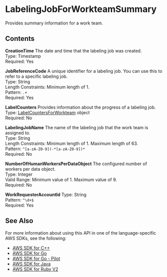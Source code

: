 # LabelingJobForWorkteamSummary<a name="API_LabelingJobForWorkteamSummary"></a>

Provides summary information for a work team\.

## Contents<a name="API_LabelingJobForWorkteamSummary_Contents"></a>

 **CreationTime**   <a name="SageMaker-Type-LabelingJobForWorkteamSummary-CreationTime"></a>
The date and time that the labeling job was created\.  
Type: Timestamp  
Required: Yes

 **JobReferenceCode**   <a name="SageMaker-Type-LabelingJobForWorkteamSummary-JobReferenceCode"></a>
A unique identifier for a labeling job\. You can use this to refer to a specific labeling job\.  
Type: String  
Length Constraints: Minimum length of 1\.  
Pattern: `.+`   
Required: Yes

 **LabelCounters**   <a name="SageMaker-Type-LabelingJobForWorkteamSummary-LabelCounters"></a>
Provides information about the progress of a labeling job\.  
Type: [LabelCountersForWorkteam](API_LabelCountersForWorkteam.md) object  
Required: No

 **LabelingJobName**   <a name="SageMaker-Type-LabelingJobForWorkteamSummary-LabelingJobName"></a>
The name of the labeling job that the work team is assigned to\.  
Type: String  
Length Constraints: Minimum length of 1\. Maximum length of 63\.  
Pattern: `^[a-zA-Z0-9](-*[a-zA-Z0-9])*`   
Required: No

 **NumberOfHumanWorkersPerDataObject**   <a name="SageMaker-Type-LabelingJobForWorkteamSummary-NumberOfHumanWorkersPerDataObject"></a>
The configured number of workers per data object\.  
Type: Integer  
Valid Range: Minimum value of 1\. Maximum value of 9\.  
Required: No

 **WorkRequesterAccountId**   <a name="SageMaker-Type-LabelingJobForWorkteamSummary-WorkRequesterAccountId"></a>
Type: String  
Pattern: `^\d+$`   
Required: Yes

## See Also<a name="API_LabelingJobForWorkteamSummary_SeeAlso"></a>

For more information about using this API in one of the language\-specific AWS SDKs, see the following:
+  [AWS SDK for C\+\+](https://docs.aws.amazon.com/goto/SdkForCpp/sagemaker-2017-07-24/LabelingJobForWorkteamSummary) 
+  [AWS SDK for Go](https://docs.aws.amazon.com/goto/SdkForGoV1/sagemaker-2017-07-24/LabelingJobForWorkteamSummary) 
+  [AWS SDK for Go \- Pilot](https://docs.aws.amazon.com/goto/SdkForGoPilot/sagemaker-2017-07-24/LabelingJobForWorkteamSummary) 
+  [AWS SDK for Java](https://docs.aws.amazon.com/goto/SdkForJava/sagemaker-2017-07-24/LabelingJobForWorkteamSummary) 
+  [AWS SDK for Ruby V2](https://docs.aws.amazon.com/goto/SdkForRubyV2/sagemaker-2017-07-24/LabelingJobForWorkteamSummary) 
